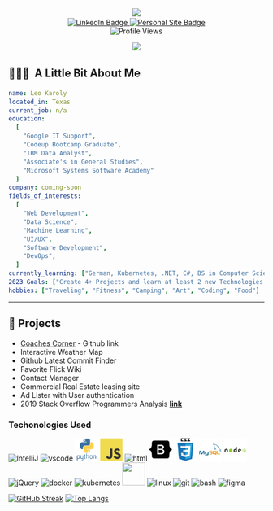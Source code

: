 <div id="header" align="center">
  <img src="https://media.giphy.com/media/CuuSHzuc0O166MRfjt/giphy.gif" width="100"/>
   <div id="badges">
     <a href="https://www.linkedin.com/in/leonardkaroly/">
       <img src="https://img.shields.io/badge/LinkedIn-blue?style=for-the-badge&logo=linkedin&logoColor=white" alt="LinkedIn Badge"/>
     </a>
     <a href="https://karolyleo.github.io/">
       <img src="https://img.shields.io/badge/personal_site-black?style=for-the-badge&logo=github&logoColor=white" alt="Personal Site Badge"/>
     </a>
  </div>
  <img src="https://komarev.com/ghpvc/?username=karolyleo&style=flat-square&color=blue" alt="Profile Views"/>
  <p>
    <img src="https://capsule-render.vercel.app/api?type=waving&color=gradient&text=Hi_there👋&height=100&section=header"/>
  </p>
</div>
<h2> 👨🏻‍💻 &nbsp;A Little Bit About Me</h2>

```yaml
name: Leo Karoly
located_in: Texas
current_job: n/a
education:
  [
    "Google IT Support",
    "Codeup Bootcamp Graduate",
    "IBM Data Analyst",
    "Associate's in General Studies",
    "Microsoft Systems Software Academy"
  ]
company: coming-soon
fields_of_interests:
  [
    "Web Development",
    "Data Science",
    "Machine Learning",
    "UI/UX",
    "Software Development",
    "DevOps",
  ]
currently_learning: ["German, Kubernetes, .NET, C#, BS in Computer Science, and React Native"]
2023 Goals: ["Create 4+ Projects and learn at least 2 new Technologies."]
hobbies: ["Traveling", "Fitness", "Camping", "Art", "Coding", "Food"]
```
---
## 🚀 Projects
   - [Coaches Corner](https://www.coachescorner.me) - Github link
   - Interactive Weather Map
   - Github Latest Commit Finder
   - Favorite Flick Wiki 
   - Contact Manager
   - Commercial Real Estate leasing site
   - Ad Lister with User authentication
   - 2019 Stack Overflow Programmers Analysis [**link**](https://dataplatform.cloud.ibm.com/dashboards/f1ec3428-2a47-485c-b8e4-c08a260dde51/view/6066bc161eeb0efc17e8bde407cd2e5575342c09b5bbd20384d07b490f617097f33a1595c82a180e88440c65fabf145dcc)
<h3>Techonologies Used</h3>
<p align="left">
<img src="https://cdn.jsdelivr.net/gh/devicons/devicon/icons/intellij/intellij-original.svg" alt="IntelliJ" width="45" height="45"/>
<img src="https://cdn.jsdelivr.net/gh/devicons/devicon/icons/vscode/vscode-original.svg" alt="vscode" width="45" height="45"/>
<img src="https://raw.githubusercontent.com/devicons/devicon/master/icons/python/python-original-wordmark.svg" alt="python" width="45" height="45" />
<img src="https://raw.githubusercontent.com/devicons/devicon/master/icons/javascript/javascript-original.svg" alt="javascript" width="45" height="45" />
<img src="https://cdn.jsdelivr.net/gh/devicons/devicon/icons/html5/html5-original.svg" alt="html" width="45" height="45"/>
<img src="https://raw.githubusercontent.com/devicons/devicon/master/icons/bootstrap/bootstrap-plain.svg" alt="bootstrap" width="45" height="45" />
<img src="https://raw.githubusercontent.com/devicons/devicon/master/icons/css3/css3-original-wordmark.svg" alt="css3" width="45" height="45" />
<img src="https://raw.githubusercontent.com/devicons/devicon/master/icons/mysql/mysql-original-wordmark.svg" alt="mysql" width="45" height="45" />
<img src="https://raw.githubusercontent.com/devicons/devicon/master/icons/nodejs/nodejs-original-wordmark.svg" alt="nodejs" width="45" height="45" />
  <img src="https://cdn.jsdelivr.net/gh/devicons/devicon/icons/jquery/jquery-original.svg" alt="jQuery" width="45" height="45"/>
<!--  why doesn't this work <img src="https://cdn.jsdelivr.net/npm/chart.js@3.3.2/dist/chart.min.js" alt="Chart.js Logo" width="45" height="45"/> -->
<img src="https://cdn.jsdelivr.net/gh/devicons/devicon/icons/docker/docker-original.svg" alt="docker" width="45" height="45"/>
<img src="https://cdn.jsdelivr.net/gh/devicons/devicon/icons/kubernetes/kubernetes-plain.svg" alt="kubernetes" width="45" height="45"/>
<img src="https://cdn.jsdelivr.net/gh/devicons/devicon/icons/amazonwebservices/amazonwebservices-plain-wordmark.svg" width="45" height="45"/>
<img src="https://cdn.jsdelivr.net/gh/devicons/devicon/icons/linux/linux-original.svg" alt="linux" width="45" height="45"/>       
<img src="https://cdn.jsdelivr.net/gh/devicons/devicon/icons/git/git-original.svg" alt="git" width="45" height="45"/>
<img src="https://cdn.jsdelivr.net/gh/devicons/devicon/icons/bash/bash-original.svg" alt="bash" width="45" height="45"/>
<img src="https://cdn.jsdelivr.net/gh/devicons/devicon/icons/figma/figma-original.svg" alt="figma" width="45" height="45"/>   
</p>

[![GitHub Streak](http://github-readme-streak-stats.herokuapp.com?user=karolyleo&theme=dark&background=000000)](https://git.io/streak-stats)
[![Top Langs](https://github-readme-stats.vercel.app/api/top-langs/?username=karolyleo&layout=compact&theme=vision-friendly-dark)](https://github.com/anuraghazra/github-readme-stats)
